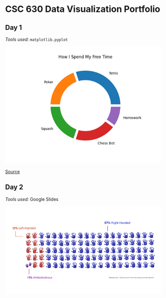 # CSC 630 Data Visualization Portfolio

## Day 1

*Tools used:* `matplotlib.pyplot`

<p align="center">
    <img src="creations/01_part_to_whole.png" width="800">
</p>

[Source](https://github.com/willwin4sure/CSC_630_Data_Visualization/blob/main/code/01_part_to_whole.py)

## Day 2

*Tools used:* Google Slides

<p align="center">
    <img src="creations/02_pictogram.png" width="800">
</p>
